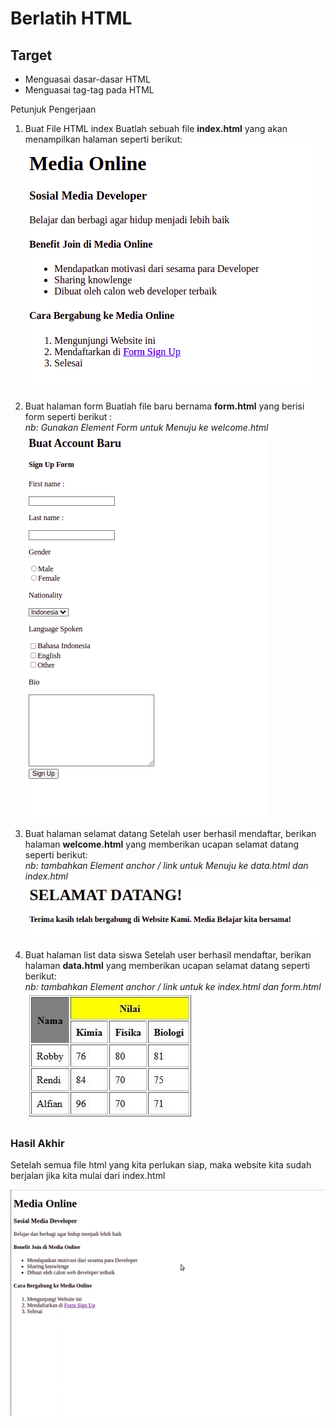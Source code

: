 # Berlatih HTML

## Target‌

* Menguasai dasar-dasar HTML
* Menguasai tag-tag pada HTML

Petunjuk Pengerjaan

1. Buat File HTML index
   Buatlah sebuah file **index.html** yang akan menampilkan halaman seperti berikut:\
   ![index.html](asset/index.png)

2. Buat halaman form
   Buatlah file baru bernama **form.html** yang berisi form seperti berikut : \
   *nb: Gunakan Element Form untuk Menuju ke welcome.html* \
   ![form.html](asset/form.png)

3. Buat halaman selamat datang
   Setelah user berhasil mendaftar, berikan halaman **welcome.html** yang memberikan ucapan selamat datang seperti berikut: \
   *nb: tambahkan Element anchor / link untuk Menuju ke data.html dan index.html* \
   ![welcome.html](asset/welcome.png)

4. Buat halaman list data siswa
   Setelah user berhasil mendaftar, berikan halaman **data.html** yang memberikan ucapan selamat datang seperti berikut: \
   *nb: tambahkan Element anchor / link untuk ke index.html dan form.html* \
   ![data.html](asset/tabel.jpg)

### Hasil Akhir

Setelah semua file html yang kita perlukan siap, maka website kita sudah berjalan jika kita mulai dari index.html

![all](asset/goal.gif)